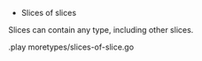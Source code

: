 * Slices of slices

Slices can contain any type, including other slices.

.play moretypes/slices-of-slice.go
